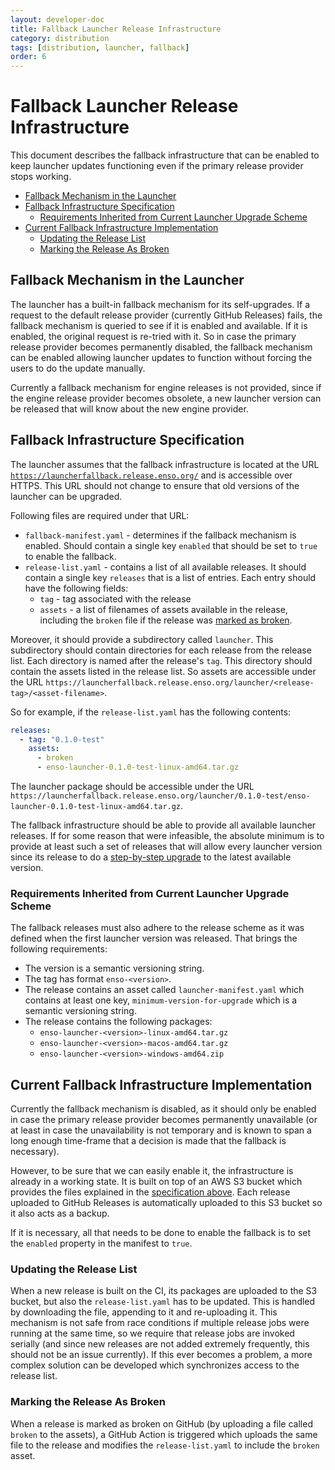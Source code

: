 ```yaml
---
layout: developer-doc
title: Fallback Launcher Release Infrastructure
category: distribution
tags: [distribution, launcher, fallback]
order: 6
---
```


# Fallback Launcher Release Infrastructure

This document describes the fallback infrastructure that can be enabled to keep
launcher updates functioning even if the primary release provider stops working.

<!-- MarkdownTOC levels="2,3" autolink="true" -->

- [Fallback Mechanism in the Launcher](#fallback-mechanism-in-the-launcher)
- [Fallback Infrastructure Specification](#fallback-infrastructure-specification)
  - [Requirements Inherited from Current Launcher Upgrade Scheme](#requirements-inherited-from-current-launcher-upgrade-scheme)
- [Current Fallback Infrastructure Implementation](#current-fallback-infrastructure-implementation)
  - [Updating the Release List](#updating-the-release-list)
  - [Marking the Release As Broken](#marking-the-release-as-broken)

<!-- /MarkdownTOC -->

## Fallback Mechanism in the Launcher

The launcher has a built-in fallback mechanism for its self-upgrades. If a
request to the default release provider (currently GitHub Releases) fails, the
fallback mechanism is queried to see if it is enabled and available. If it is
enabled, the original request is re-tried with it. So in case the primary
release provider becomes permanently disabled, the fallback mechanism can be
enabled allowing launcher updates to function without forcing the users to do
the update manually.

Currently a fallback mechanism for engine releases is not provided, since if the
engine release provider becomes obsolete, a new launcher version can be released
that will know about the new engine provider.

## Fallback Infrastructure Specification

The launcher assumes that the fallback infrastructure is located at the URL
[`https://launcherfallback.release.enso.org/`](https://launcherfallback.release.enso.org/)
and is accessible over HTTPS. This URL should not change to ensure that old
versions of the launcher can be upgraded.

Following files are required under that URL:

- `fallback-manifest.yaml` - determines if the fallback mechanism is enabled.
  Should contain a single key `enabled` that should be set to `true` to enable
  the fallback.
- `release-list.yaml` - contains a list of all available releases. It should
  contain a single key `releases` that is a list of entries. Each entry should
  have the following fields:
  - `tag` - tag associated with the release
  - `assets` - a list of filenames of assets available in the release, including
    the `broken` file if the release was
    [marked as broken](./release-policy.md#marking-a-release-as-broken).

Moreover, it should provide a subdirectory called `launcher`. This subdirectory
should contain directories for each release from the release list. Each
directory is named after the release's `tag`. This directory should contain the
assets listed in the release list. So assets are accessible under the URL
`https://launcherfallback.release.enso.org/launcher/<release-tag>/<asset-filename>`.

So for example, if the `release-list.yaml` has the following contents:

```yaml
releases:
  - tag: "0.1.0-test"
    assets:
      - broken
      - enso-launcher-0.1.0-test-linux-amd64.tar.gz
```

The launcher package should be accessible under the URL
`https://launcherfallback.release.enso.org/launcher/0.1.0-test/enso-launcher-0.1.0-test-linux-amd64.tar.gz`.

The fallback infrastructure should be able to provide all available launcher
releases. If for some reason that were infeasible, the absolute minimum is to
provide at least such a set of releases that will allow every launcher version
since its release to do a
[step-by-step upgrade](launcher.md#step-by-step-upgrade) to the latest available
version.

### Requirements Inherited from Current Launcher Upgrade Scheme

The fallback releases must also adhere to the release scheme as it was defined
when the first launcher version was released. That brings the following
requirements:

- The version is a semantic versioning string.
- The tag has format `enso-<version>`.
- The release contains an asset called `launcher-manifest.yaml` which contains
  at least one key, `minimum-version-for-upgrade` which is a semantic versioning
  string.
- The release contains the following packages:
  - `enso-launcher-<version>-linux-amd64.tar.gz`
  - `enso-launcher-<version>-macos-amd64.tar.gz`
  - `enso-launcher-<version>-windows-amd64.zip`

## Current Fallback Infrastructure Implementation

Currently the fallback mechanism is disabled, as it should only be enabled in
case the primary release provider becomes permanently unavailable (or at least
in case the unavailability is not temporary and is known to span a long enough
time-frame that a decision is made that the fallback is necessary).

However, to be sure that we can easily enable it, the infrastructure is already
in a working state. It is built on top of an AWS S3 bucket which provides the
files explained in the
[specification above](#fallback-infrastructure-specification). Each release
uploaded to GitHub Releases is automatically uploaded to this S3 bucket so it
also acts as a backup.

If it is necessary, all that needs to be done to enable the fallback is to set
the `enabled` property in the manifest to `true`.

### Updating the Release List

When a new release is built on the CI, its packages are uploaded to the S3
bucket, but also the `release-list.yaml` has to be updated. This is handled by
downloading the file, appending to it and re-uploading it. This mechanism is not
safe from race conditions if multiple release jobs were running at the same
time, so we require that release jobs are invoked serially (and since new
releases are not added extremely frequently, this should not be an issue
currently). If this ever becomes a problem, a more complex solution can be
developed which synchronizes access to the release list.

### Marking the Release As Broken

When a release is marked as broken on GitHub (by uploading a file called
`broken` to the assets), a GitHub Action is triggered which uploads the same
file to the release and modifies the `release-list.yaml` to include the `broken`
asset.

<!-- TODO [RW] -->
